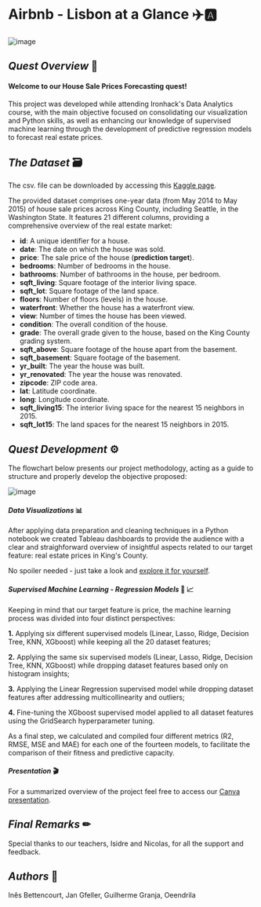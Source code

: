 # Airbnb - Lisbon at a Glance ✈️🅰️

![image](https://github.com/user-attachments/assets/5548fa82-4ff9-4b7a-a9d0-402844a64f89)


## *Quest Overview* 📝

#### Welcome to our House Sale Prices Forecasting quest!

This project was developed while attending Ironhack's Data Analytics course, with the main objective focused on consolidating our visualization and Python skills, as well as enhancing our knowledge of supervised machine learning through the development of predictive regression models to forecast real estate prices.

## *The Dataset* 🗃

The csv. file can be downloaded by accessing this [Kaggle page](https://www.kaggle.com/datasets/minasameh55/king-country-houses-aa).

The provided dataset comprises one-year data (from May 2014 to May 2015) of house sale prices across King County, including Seattle, in the Washington State. It features 21 different columns, providing a comprehensive overview of the real estate market:

- **id**: A unique identifier for a house.
- **date**: The date on which the house was sold.
- **price**: The sale price of the house (**prediction target**).
- **bedrooms**: Number of bedrooms in the house.
- **bathrooms**: Number of bathrooms in the house, per bedroom.
- **sqft_living**: Square footage of the interior living space.
- **sqft_lot**: Square footage of the land space.
- **floors**: Number of floors (levels) in the house.
- **waterfront**: Whether the house has a waterfront view.
- **view**: Number of times the house has been viewed.
- **condition**: The overall condition of the house.
- **grade**: The overall grade given to the house, based on the King County grading system.
- **sqft_above**: Square footage of the house apart from the basement.
- **sqft_basement**: Square footage of the basement.
- **yr_built**: The year the house was built.
- **yr_renovated**: The year the house was renovated.
- **zipcode**: ZIP code area.
- **lat**: Latitude coordinate.
- **long**: Longitude coordinate.
- **sqft_living15**: The interior living space for the nearest 15 neighbors in 2015.
- **sqft_lot15**: The land spaces for the nearest 15 neighbors in 2015.

## *Quest Development* ⚙

The flowchart below presents our project methodology, acting as a guide to structure and properly develop the objective proposed:

![image](https://github.com/user-attachments/assets/5bc46c86-4d3e-4633-9e11-a0d20d47ed71)

#### *Data Visualizations* 📊

After applying data preparation and cleaning techniques in a Python notebook we created Tableau dashboards to provide the audience with a clear and straighforward overview of insightful aspects related to our target feature: real estate prices in King's County. 

No spoiler needed - just take a look and [explore it for yourself](https://public.tableau.com/views/Book1_17325726562400/PriceForecasters?:language=en-US&publish=yes&:sid=&:redirect=auth&:display_count=n&:origin=viz_share_link).

#### *Supervised Machine Learning - Regression Models* 🦾 📈

Keeping in mind that our target feature is price, the machine learning process was divided into four distinct perspectives:

**1.** Applying six different supervised models (Linear, Lasso, Ridge, Decision Tree, KNN, XGboost) while keeping all the 20 dataset features;

**2.** Applying the same six supervised models (Linear, Lasso, Ridge, Decision Tree, KNN, XGboost) while dropping dataset features based only on histogram insights;

**3.** Applying the Linear Regression supervised model while dropping dataset features after addressing multicollinearity and outliers;

**4.** Fine-tuning the XGboost supervised model applied to all dataset features using the GridSearch hyperparameter tuning. 

As a final step, we calculated and compiled four different metrics (R2, RMSE, MSE and MAE) for each one of the fourteen models, to facilitate the comparison of their fitness and predictive capacity. 

#### *Presentation* 🎬

For a summarized overview of the project feel free to access our [Canva presentation](https://www.canva.com/design/DAGXtYJOijc/vAH_wwsND7MN5hUE9gookQ/edit?utm_content=DAGXtYJOijc&utm_campaign=designshare&utm_medium=link2&utm_source=sharebutton).
## *Final Remarks* ✏

Special thanks to our teachers, Isidre and Nicolas, for all the support and feedback.

## *Authors* 👥

Inês Bettencourt, Jan Gfeller, Guilherme Granja, Oeendrila
